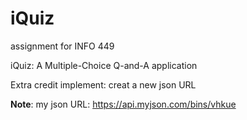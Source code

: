 # iQuiz
assignment for INFO 449

iQuiz: A Multiple-Choice Q-and-A application

Extra credit implement: creat a new json URL

**Note**: my json URL: https://api.myjson.com/bins/vhkue

